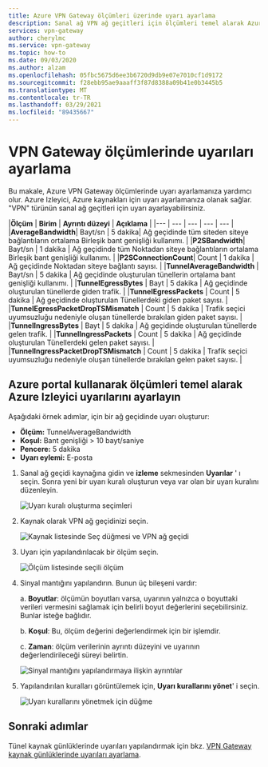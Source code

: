 ```yaml
---
title: Azure VPN Gateway ölçümleri üzerinde uyarı ayarlama
description: Sanal ağ VPN ağ geçitleri için ölçümleri temel alarak Azure Izleyici uyarılarını ayarlamak üzere Azure portal nasıl kullanacağınızı öğrenin.
services: vpn-gateway
author: cherylmc
ms.service: vpn-gateway
ms.topic: how-to
ms.date: 09/03/2020
ms.author: alzam
ms.openlocfilehash: 05fbc5675d6ee3b6720d9db9e07e7010cf1d9172
ms.sourcegitcommit: f28ebb95ae9aaaff3f87d8388a09b41e0b3445b5
ms.translationtype: MT
ms.contentlocale: tr-TR
ms.lasthandoff: 03/29/2021
ms.locfileid: "89435667"
---
```

# <a name="set-up-alerts-on-vpn-gateway-metrics"></a>VPN Gateway ölçümlerinde uyarıları ayarlama

Bu makale, Azure VPN Gateway ölçümlerinde uyarı ayarlamanıza yardımcı olur. Azure Izleyici, Azure kaynakları için uyarı ayarlamanıza olanak sağlar. "VPN" türünün sanal ağ geçitleri için uyarı ayarlayabilirsiniz.


|**Ölçüm**   | **Birim** | **Ayrıntı düzeyi** | **Açıklama** | 
|---       | ---        | ---       | ---            | ---       |
|**AverageBandwidth**| Bayt/sn  | 5 dakika| Ağ geçidinde tüm siteden siteye bağlantıların ortalama Birleşik bant genişliği kullanımı.     |
|**P2SBandwidth**| Bayt/sn  | 1 dakika  | Ağ geçidinde tüm Noktadan siteye bağlantıların ortalama Birleşik bant genişliği kullanımı.    |
|**P2SConnectionCount**| Count  | 1 dakika  | Ağ geçidinde Noktadan siteye bağlantı sayısı.   |
|**TunnelAverageBandwidth** | Bayt/sn    | 5 dakika  | Ağ geçidinde oluşturulan tünellerin ortalama bant genişliği kullanımı. |
|**TunnelEgressBytes** | Bayt | 5 dakika | Ağ geçidinde oluşturulan tünellerde giden trafik.   |
|**TunnelEgressPackets** | Count | 5 dakika | Ağ geçidinde oluşturulan Tünellerdeki giden paket sayısı.   |
|**TunnelEgressPacketDropTSMismatch** | Count | 5 dakika | Trafik seçici uyumsuzluğu nedeniyle oluşan tünellerde bırakılan giden paket sayısı. |
|**TunnelIngressBytes** | Bayt | 5 dakika | Ağ geçidinde oluşturulan tünellerde gelen trafik.   |
|**TunnelIngressPackets** | Count | 5 dakika | Ağ geçidinde oluşturulan Tünellerdeki gelen paket sayısı.   |
|**TunnelIngressPacketDropTSMismatch** | Count | 5 dakika | Trafik seçici uyumsuzluğu nedeniyle oluşan tünellerde bırakılan gelen paket sayısı. |


## <a name="set-up-azure-monitor-alerts-based-on-metrics-by-using-the-azure-portal"></a><a name="setup"></a>Azure portal kullanarak ölçümleri temel alarak Azure Izleyici uyarılarını ayarlayın

Aşağıdaki örnek adımlar, için bir ağ geçidinde uyarı oluşturur:

- **Ölçüm:** TunnelAverageBandwidth
- **Koşul:** Bant genişliği > 10 bayt/saniye
- **Pencere:** 5 dakika
- **Uyarı eylemi:** E-posta



1. Sanal ağ geçidi kaynağına gidin ve **izleme** sekmesinden **Uyarılar** ' ı seçin. Sonra yeni bir uyarı kuralı oluşturun veya var olan bir uyarı kuralını düzenleyin.

   ![Uyarı kuralı oluşturma seçimleri](./media/vpn-gateway-howto-setup-alerts-virtual-network-gateway-metric/metric-alert1.png "Oluştur")

2. Kaynak olarak VPN ağ geçidinizi seçin.

   ![Kaynak listesinde Seç düğmesi ve VPN ağ geçidi](./media/vpn-gateway-howto-setup-alerts-virtual-network-gateway-metric/metric-alert2.png "Şunu seçin:")

3. Uyarı için yapılandırılacak bir ölçüm seçin.

   ![Ölçüm listesinde seçili ölçüm](./media/vpn-gateway-howto-setup-alerts-virtual-network-gateway-metric/metric-alert3.png "Şunu seçin:")
4. Sinyal mantığını yapılandırın. Bunun üç bileşeni vardır:

    a. **Boyutlar**: ölçümün boyutları varsa, uyarının yalnızca o boyuttaki verileri vermesini sağlamak için belirli boyut değerlerini seçebilirsiniz. Bunlar isteğe bağlıdır.

    b. **Koşul**: Bu, ölçüm değerini değerlendirmek için bir işlemdir.

    c. **Zaman**: ölçüm verilerinin ayrıntı düzeyini ve uyarının değerlendirileceği süreyi belirtin.

   ![Sinyal mantığını yapılandırmaya ilişkin ayrıntılar](./media/vpn-gateway-howto-setup-alerts-virtual-network-gateway-metric/metric-alert4.png "Şunu seçin:")

5. Yapılandırılan kuralları görüntülemek için, **Uyarı kurallarını yönet**' i seçin.

   ![Uyarı kurallarını yönetmek için düğme](./media/vpn-gateway-howto-setup-alerts-virtual-network-gateway-metric/metric-alert8.png "Şunu seçin:")

## <a name="next-steps"></a>Sonraki adımlar

Tünel kaynak günlüklerinde uyarıları yapılandırmak için bkz. [VPN Gateway kaynak günlüklerinde uyarıları ayarlama](vpn-gateway-howto-setup-alerts-virtual-network-gateway-log.md).
